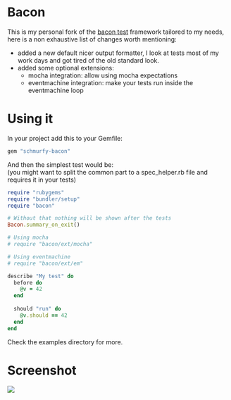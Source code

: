 # Bacon

This is my personal fork of the [bacon test](https://github.com/chneukirchen/bacon) framework tailored to my needs, here is
a non exhaustive list of changes worth mentioning:

- added a new default nicer output formatter, I look at tests most of my work days
  and got tired of the old standard look.
- added some optional extensions:
  - mocha integration: allow using mocha expectations
  - eventmachine integration: make your tests run inside the eventmachine loop

# Using it

In your project add this to your Gemfile:

```ruby
gem "schmurfy-bacon"
```

And then the simplest test would be:  
(you might want to split the common part to a spec_helper.rb file and requires it in your tests)

```ruby
require "rubygems"
require "bundler/setup"
require "bacon"

# Without that nothing will be shown after the tests
Bacon.summary_on_exit()

# Using mocha
# require "bacon/ext/mocha"

# Using eventmachine
# require "bacon/ext/em"

describe "My test" do
  before do
    @v = 42
  end
  
  should "run" do
    @v.should == 42
  end
end

```

Check the examples directory for more.



# Screenshot

![](https://github.com/schmurfy/bacon/raw/master/screenshot.png)

